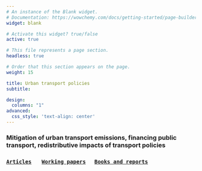 ```yaml
---
# An instance of the Blank widget.
# Documentation: https://wowchemy.com/docs/getting-started/page-builder/
widget: blank

# Activate this widget? true/false
active: true

# This file represents a page section.
headless: true

# Order that this section appears on the page.
weight: 15

title: Urban transport policies
subtitle:

design:
  columns: "1"
advanced:
  css_style: 'text-align: center'
---
```


### Mitigation of urban transport emissions, financing public transport, redistributive impacts of transport policies

### [`Articles`](#articles) &nbsp; &nbsp; &nbsp; [`Working papers`](#working_papers) &nbsp; &nbsp; &nbsp;[`Books and reports`](#books_reports) 


